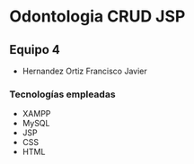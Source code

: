 # Odontologia CRUD JSP

## Equipo 4

- Hernandez Ortiz Francisco Javier


### Tecnologías empleadas

- XAMPP 
- MySQL
- JSP
- CSS
- HTML



